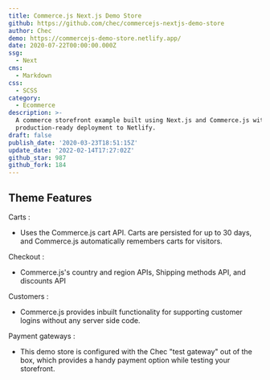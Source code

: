 ```yaml
---
title: Commerce.js Next.js Demo Store
github: https://github.com/chec/commercejs-nextjs-demo-store
author: Chec
demo: https://commercejs-demo-store.netlify.app/
date: 2020-07-22T00:00:00.000Z
ssg:
  - Next
cms:
  - Markdown
css:
  - SCSS
category:
  - Ecommerce
description: >-
  A commerce storefront example built using Next.js and Commerce.js with
  production-ready deployment to Netlify.
draft: false
publish_date: '2020-03-23T18:51:15Z'
update_date: '2022-02-14T17:27:02Z'
github_star: 987
github_fork: 184
---
```

## Theme Features

Carts :

- Uses the Commerce.js cart API. Carts are persisted for up to 30 days, and Commerce.js automatically remembers carts for visitors.

Checkout :

- Commerce.js's country and region APIs, Shipping methods API, and discounts API

Customers :

- Commerce.js provides inbuilt functionality for supporting customer logins without any server side code.

Payment gateways :

- This demo store is configured with the Chec "test gateway" out of the box, which provides a handy payment option while testing your storefront.
